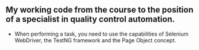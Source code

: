 ## My working code from the course to the position of a specialist in quality control automation.

* When performing a task, you need to use the capabilities of Selenium WebDriver, the TestNG framework and the Page Object concept.

